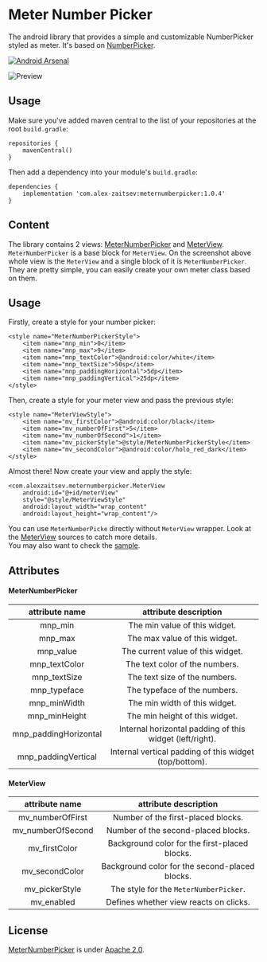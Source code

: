 # Meter Number Picker
The android library that provides a simple and customizable NumberPicker styled as meter. It's based on [NumberPicker](https://github.com/ShawnLin013/NumberPicker).

[![Android Arsenal]( https://img.shields.io/badge/Android%20Arsenal-Meter%20Number%20Picker-green.svg?style=flat)](https://android-arsenal.com/details/1/6723)

![Preview](https://github.com/alexzaitsev/meter-number-picker/blob/master/art/demo-framed.gif)

## Usage
Make sure you've added maven central to the list of your repositories at the root `build.gradle`:
```
repositories {
    mavenCentral()
}
```
Then add a dependency into your module's `build.gradle`:
```
dependencies {
    implementation 'com.alex-zaitsev:meternumberpicker:1.0.4'
}
```

## Content
The library contains 2 views: [MeterNumberPicker](https://github.com/alexzaitsev/meter-number-picker/blob/master/meternumberpicker/src/main/java/com/alexzaitsev/meternumberpicker/MeterNumberPicker.java) and [MeterView](https://github.com/alexzaitsev/meter-number-picker/blob/master/meternumberpicker/src/main/java/com/alexzaitsev/meternumberpicker/MeterView.java). `MeterNumberPicker` is a base block for `MeterView`. On the screenshot above whole view is the `MeterView` and a single block of it is `MeterNumberPicker`. They are pretty simple, you can easily create your own meter class based on them.

## Usage
Firstly, create a style for your number picker:
```
<style name="MeterNumberPickerStyle">
    <item name="mnp_min">0</item>
    <item name="mnp_max">9</item>
    <item name="mnp_textColor">@android:color/white</item>
    <item name="mnp_textSize">50sp</item>
    <item name="mnp_paddingHorizontal">5dp</item>
    <item name="mnp_paddingVertical">25dp</item>
</style>
```
Then, create a style for your meter view and pass the previous style:
```
<style name="MeterViewStyle">
    <item name="mv_firstColor">@android:color/black</item>
    <item name="mv_numberOfFirst">5</item>
    <item name="mv_numberOfSecond">1</item>
    <item name="mv_pickerStyle">@style/MeterNumberPickerStyle</item>
    <item name="mv_secondColor">@android:color/holo_red_dark</item>
</style>
```
Almost there! Now create your view and apply the style:
```
<com.alexzaitsev.meternumberpicker.MeterView
    android:id="@+id/meterView"
    style="@style/MeterViewStyle"
    android:layout_width="wrap_content"
    android:layout_height="wrap_content"/>
```

You can use `MeterNumberPicke` directly without `MeterView` wrapper. Look at the [MeterView](https://github.com/alexzaitsev/meter-number-picker/blob/master/meternumberpicker/src/main/java/com/alexzaitsev/meternumberpicker/MeterView.java) sources to catch more details.  
You may also want to check the [sample](https://github.com/alexzaitsev/meter-number-picker/tree/master/sample).

## Attributes

#### MeterNumberPicker
|attribute name|attribute description|
|:-:|:-:|
|mnp_min|The min value of this widget.|
|mnp_max|The max value of this widget.|
|mnp_value|The current value of this widget.|
|mnp_textColor|The text color of the numbers.|
|mnp_textSize|The text size of the numbers.|
|mnp_typeface|The typeface of the numbers.|
|mnp_minWidth|The min width of this widget.|
|mnp_minHeight|The min height of this widget.|
|mnp_paddingHorizontal|Internal horizontal padding of this widget (left/right).|
|mnp_paddingVertical|Internal vertical padding of this widget (top/bottom).|

#### MeterView
|attribute name|attribute description|
|:-:|:-:|
|mv_numberOfFirst|Number of the first-placed blocks.|
|mv_numberOfSecond|Number of the second-placed blocks.|
|mv_firstColor|Background color for the first-placed blocks.|
|mv_secondColor|Background color for the second-placed blocks.|
|mv_pickerStyle|The style for the `MeterNumberPicker`.|
|mv_enabled|Defines whether view reacts on clicks.|

## License
[MeterNumberPicker](https://github.com/alexzaitsev/meter-number-picker) is under [Apache 2.0](https://github.com/alexzaitsev/meter-number-picker/blob/master/LICENSE).
